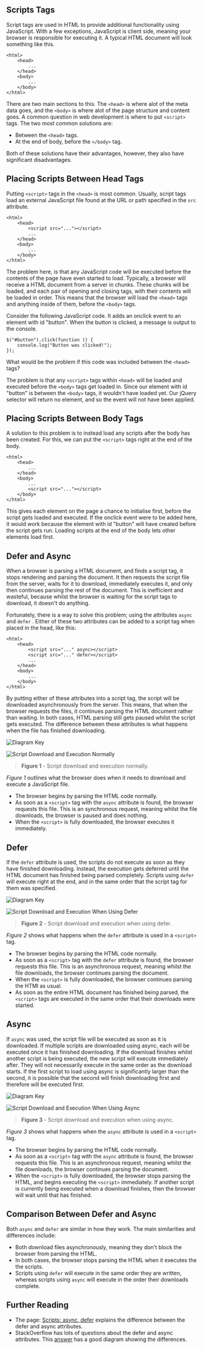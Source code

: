 <!---------------------------------------------------------->
<!-- Dean James - Pangean Flying Cactus - The Coding Dodo -->
<!---------------------------------------------------------->

## Scripts Tags

Script tags are used in HTML to provide additional functionality using JavaScript. With a few exceptions, JavaScript is client side, meaning your browser is responsible for executing it. A typical HTML document will look something like this.

    <html>
        <head>
            ...
        </head>
        <body>
            ...
        </body>
    </html>

There are two main sections to this. The `<head>` is where alot of the meta data goes, and the `<body>` is where alot of the page structure and content goes. A common question in web development is where to put `<script>` tags. The two most common solutions are:

* Between the `<head>` tags.
* At the end of body, before the `</body>` tag.

Both of these solutions have their advantages, however, they also have significant disadvantages.

## Placing Scripts Between Head Tags

Putting `<script>` tags in the `<head>` is most common. Usually, script tags load an external JavaScript file found at the URL or path specified in the `src` attribute.

    <html>
        <head>
            <script src="..."></script>
            ...
        </head>
        <body>
            ...
        </body>
    </html>

The problem here, is that any JavaScript code will be executed before the contents of the page have even started to load. Typically, a browser will receive a HTML document from a server in chunks. These chunks will be loaded, and each pair of opening and closing tags, with their contents will be loaded in order. This means that the browser will load the `<head>` tags and anything inside of them, before the `<body>` tags.

Consider the following JavaScript code. It adds an onclick event to an element with id "button". When the button is clicked, a message is output to the console.

    $("#button").click(function () {
        console.log("Button was clicked!");
    });

What would be the problem if this code was included between the `<head>` tags?

The problem is that any `<script>` tags within `<head>` will be loaded and executed before the `<body>` tags get loaded in. Since our element with id "button" is between the `<body>` tags, it wouldn't have loaded yet. Our jQuery selector will return no element, and so the event will not have been applied.

## Placing Scripts Between Body Tags

A solution to this problem is to instead load any scripts after the body has been created. For this, we can put the `<script>` tags right at the end of the body.

    <html>
        <head>
            ...
        </head>
        <body>
            ...
            <script src="..."></script>
        </body>
    </html>

This gives each element on the page a chance to initialise first, before the script gets loaded and executed. If the onclick event were to be added here, it would work because the element with id "button" will have created before the script gets run. Loading scripts at the end of the body lets other elements load first.

## Defer and Async

When a browser is parsing a HTML document, and finds a script tag, it stops rendering and parsing the document. It then requests the script file from the server, waits for it to download, immediately executes it, and only then continues parsing the rest of the document. This is inefficient and wasteful, because whilst the browser is waiting for the script tags to download, it doesn't do anything.

Fortunately, there is a way to solve this problem; using the attributes `async` and `defer` . Either of these two attributes can be added to a script tag when placed in the head, like this:

    <html>
        <head>
            <script src="..." async></script>
            <script src="..." defer></script>
            ...
        </head>
        <body>
            ...
        </body>
    </html>

By putting either of these attributes into a script tag, the script will be downloaded asynchronously from the server. This means, that when the browser requests the files, it continues parsing the HTML document rather than waiting. In both cases, HTML parsing still gets paused whilst the script gets executed. The difference between these attributes is what happens when the file has finished downloading.

![Diagram Key](%CNTNT%/figure5.png)

![Script Download and Execution Normally](%CNTNT%/figure1.png)

> **Figure 1** - Script download and execution normally.

*Figure 1* outlines what the browser does when it needs to download and execute a JavaScript file.

* The browser begins by parsing the HTML code normally.
* As soon as a `<script>` tag with the `async` attribute is found, the browser requests this file. This is an synchronous request, meaning whilst the file downloads, the browser is paused and does nothing.
* When the `<script>` is fully downloaded, the browser executes it immediately.

## Defer

If the `defer` attribute is used, the scripts do not execute as soon as they have finished downloading. Instead, the execution gets deferred until the HTML document has finished being parsed completely. Scripts using `defer` will execute right at the end, and in the same order that the script tag for them was specified.

![Diagram Key](%CNTNT%/figure5.png)

![Script Download and Execution When Using Defer](%CNTNT%/figure2.png)

> **Figure 2** - Script download and execution when using defer.

*Figure 2* shows what happens when the `defer` attribute is used in a `<script>` tag.

* The browser begins by parsing the HTML code normally.
* As soon as a `<script>` tag with the `defer` attribute is found, the browser requests this file. This is an asynchronous request, meaning whilst the file downloads, the browser continues parsing the document.
* When the `<script>` is fully downloaded, the browser continues parsing the HTMl as usual.
* As soon as the entire HTML document has finished being parsed, the `<script>` tags are executed in the same order that their downloads were started.

## Async

If `async` was used, the script file will be executed as soon as it is downloaded. If multiple scripts are downloaded using async, each will be executed once it has finished downloading. If the download finishes whilst another script is being executed, the new script will execute immediately after. They will not necessarily execute in the same order as the download starts. If the first script to load using async is significantly larger than the second, it is possible that the second will finish downloading first and therefore will be executed first.

![Diagram Key](%CNTNT%/figure5.png)

![Script Download and Execution When Using Async](%CNTNT%/figure3.png)

> **Figure 3** - Script download and execution when using async.

*Figure 3* shows what happens when the `async` attribute is used in a `<script>` tag.

* The browser begins by parsing the HTML code normally.
* As soon as a `<script>` tag with the `async` attribute is found, the browser requests this file. This is an asynchronous request, meaning whilst the file downloads, the browser continues parsing the document.
* When the `<script>` is fully downloaded, the browser stops parsing the HTML, and begins executing the `<script>` immediately. If another script is currently being executed when a download finishes, then the browser will wait until that has finished.

## Comparison Between Defer and Async

Both `async` and `defer` are similar in how they work. The main similarities and differences include:

* Both download files asynchronously, meaning they don't block the browser from parsing the HTML.
* In both cases, the browser stops parsing the HTML when it executes the the scripts.
* Scripts using `defer` will execute in the same order they are written, whereas scripts using `async` will execute in the order their downloads complete.

## Further Reading

* The page: [Scripts: async, defer](https://javascript.info/script-async-defer) explains the difference between the defer and async attributes.
* StackOverflow has lots of questions about the defer and async attributes. This [answer](https://stackoverflow.com/a/39711009) has a good diagram showing the differences.
